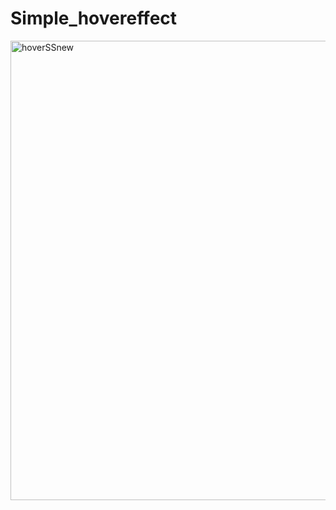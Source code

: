 # Simple_hovereffect

<img width="735" alt="hoverSSnew" src="https://user-images.githubusercontent.com/98119218/169346385-939344da-229f-4cf5-9720-9714cd390457.png">

